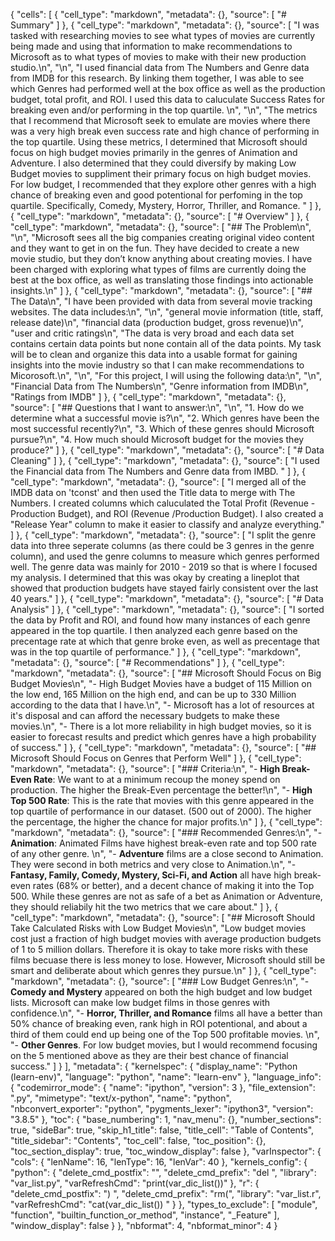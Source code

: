 {
 "cells": [
  {
   "cell_type": "markdown",
   "metadata": {},
   "source": [
    "# Summary"
   ]
  },
  {
   "cell_type": "markdown",
   "metadata": {},
   "source": [
    "I was tasked with researching movies to see what types of movies are currently being made and using that information to make recommendations to Microsoft as to what types of movies to make with their new production studio.\n",
    "\n",
    "I used financial data from The Numbers and Genre data from IMDB for this research. By linking them together, I was able to see which Genres had performed well at the box office as well as the production budget, total profit, and ROI. I used this data to caluculate Success Rates for breaking even and/or performing in the top quartile. \n",
    "\n",
    "The metrics that I recommend that Microsoft seek to emulate are movies where there was a very high break even success rate and high chance of performing in the top quartile. Using these metrics, I determined that Microsoft should focus on high budget movies primarily in the genres of Animation and Adventure. I also determined that they could diversify by making  Low Budget movies to suppliment their primary focus on high budget movies. For low budget, I recommended that they explore other genres with a high chance of breaking even and good potentional for perfoming in the top quartile. Specifically, Comedy, Mystery, Horror, Thriller, and Romance. "
   ]
  },
  {
   "cell_type": "markdown",
   "metadata": {},
   "source": [
    "# Overview"
   ]
  },
  {
   "cell_type": "markdown",
   "metadata": {},
   "source": [
    "## The Problem\n",
    "\n",
    "Microsoft sees all the big companies creating original video content and they want to get in on the fun. They have decided to create a new movie studio, but they don’t know anything about creating movies. I have been charged with exploring what types of films are currently doing the best at the box office, as well as translating those findings into actionable insights.\n"
   ]
  },
  {
   "cell_type": "markdown",
   "metadata": {},
   "source": [
    "##  The Data\n",
    "I have been provided with data from several movie tracking websites. The data includes:\n",
    "\n",
    "general movie information (title, staff, release date)\n",
    "financial data (production budget, gross revenue)\n",
    "user and critic ratings\n",
    "The data is very broad and each data set contains certain data points but none contain all of the data points. My task will be to clean and organize this data into a usable format for gaining insights into the movie industry so that I can make recommendations to Micorosoft.\n",
    "\n",
    "For this project, I will using the following data:\n",
    "\n",
    "Financial Data from The Numbers\n",
    "Genre information from IMDB\n",
    "Ratings from IMDB"
   ]
  },
  {
   "cell_type": "markdown",
   "metadata": {},
   "source": [
    "## Questions that I want to answer:\n",
    "\n",
    "1. How do we determine what a successful movie is?\n",
    "2. Which genres have been the most successful recently?\n",
    "3. Which of these genres should Microsoft pursue?\n",
    "4. How much should Microsoft budget for the movies they produce?"
   ]
  },
  {
   "cell_type": "markdown",
   "metadata": {},
   "source": [
    "# Data Cleaning"
   ]
  },
  {
   "cell_type": "markdown",
   "metadata": {},
   "source": [
    "I used the Financial data from The Numbers and Genre data from IMBD. "
   ]
  },
  {
   "cell_type": "markdown",
   "metadata": {},
   "source": [
    "I merged all of the IMDB data on 'tconst' and then used the Title data to merge with The Numbers. I created columns which caluculated the Total Profit (Revenue - Production Budget), and ROI (Revenue /Production Budget). I also created a \"Release Year\" column to make it easier to classify and analyze everything."
   ]
  },
  {
   "cell_type": "markdown",
   "metadata": {},
   "source": [
    "I split the genre data into three seperate columns (as there could be 3 genres in the genre column), and used the genre columns to measure which genres performed well. The genre data was mainly for 2010 - 2019 so that is where I focused my analysis. I determined that this was okay by creating a lineplot that showed that production budgets have stayed fairly consistent over the last 40 years."
   ]
  },
  {
   "cell_type": "markdown",
   "metadata": {},
   "source": [
    "# Data Analysis"
   ]
  },
  {
   "cell_type": "markdown",
   "metadata": {},
   "source": [
    "I sorted the data by Profit and ROI, and found how many instances of each genre appeared in the top quartile. I then analyzed each genre based on the precentage rate at which that genre broke even, as well as precentage that was in the top quartile of performance."
   ]
  },
  {
   "cell_type": "markdown",
   "metadata": {},
   "source": [
    "# Recommendations"
   ]
  },
  {
   "cell_type": "markdown",
   "metadata": {},
   "source": [
    "## Microsoft Should Focus on Big Budget Movies\n",
    "- High Budget Movies have a budget of 115 Million on the low end, 165 Million on the high end, and can be up to 330 Million according to the data that I have.\n",
    "- Microsoft has a lot of resources at it's disposal and can afford the necessary budgets to make these movies.\n",
    "- There is a lot more reliability in high budget movies, so it is easier to forecast results and predict which genres have a high probability of success."
   ]
  },
  {
   "cell_type": "markdown",
   "metadata": {},
   "source": [
    "## Microsoft Should Focus on Genres that Perform Well"
   ]
  },
  {
   "cell_type": "markdown",
   "metadata": {},
   "source": [
    "### Criteria:\n",
    "- **High Break-Even Rate**: We want to at a minimum recoup the money spend on production. The higher the Break-Even percentage the better!\n",
    "- **High Top 500 Rate**: This is the rate that movies with this genre appeared in the top quartile of performance in our dataset. (500 out of 2000). The higher the percentage, the higher the chance for major profits.\n"
   ]
  },
  {
   "cell_type": "markdown",
   "metadata": {},
   "source": [
    "### Recommended Genres:\n",
    "- **Animation**: Animated Films have highest break-even rate and top 500 rate of any other genre. \n",
    "- **Adventure** films are a close second to Animation. They were second in both metrics and very close to Animation.\n",
    "- **Fantasy, Family, Comedy, Mystery, Sci-Fi, and Action** all have high break-even rates (68% or better), and a decent chance of making it into the Top 500. While these genres are not as safe of a bet as Animation or Adventure, they should reliabily hit the two metrics that we care about."
   ]
  },
  {
   "cell_type": "markdown",
   "metadata": {},
   "source": [
    "## Microsoft Should Take Calculated Risks with Low Budget Movies\n",
    "Low budget movies cost just a fraction of high budget movies with average production budgets of 1 to 5 million dollars. Therefore it is okay to take more risks with these films becuase there is less money to lose. However, Microsoft should still be smart and deliberate about which genres they pursue.\n"
   ]
  },
  {
   "cell_type": "markdown",
   "metadata": {},
   "source": [
    "### Low Budget Genres:\n",
    "- **Comedy and Mystery** appeared on both the high budget and low budget lists. Microsoft can make low budget films in those genres with confidence.\n",
    "- **Horror, Thriller, and Romance** films all have a better than 50% chance of breaking even, rank high in ROI potentional, and about a third of them could end up being one of the Top 500 profitable movies. \n",
    "- **Other Genres**. For low budget movies, but I would recommend focusing on the 5 mentioned above as they are their best chance of financial success."
   ]
  }
 ],
 "metadata": {
  "kernelspec": {
   "display_name": "Python (learn-env)",
   "language": "python",
   "name": "learn-env"
  },
  "language_info": {
   "codemirror_mode": {
    "name": "ipython",
    "version": 3
   },
   "file_extension": ".py",
   "mimetype": "text/x-python",
   "name": "python",
   "nbconvert_exporter": "python",
   "pygments_lexer": "ipython3",
   "version": "3.8.5"
  },
  "toc": {
   "base_numbering": 1,
   "nav_menu": {},
   "number_sections": true,
   "sideBar": true,
   "skip_h1_title": false,
   "title_cell": "Table of Contents",
   "title_sidebar": "Contents",
   "toc_cell": false,
   "toc_position": {},
   "toc_section_display": true,
   "toc_window_display": false
  },
  "varInspector": {
   "cols": {
    "lenName": 16,
    "lenType": 16,
    "lenVar": 40
   },
   "kernels_config": {
    "python": {
     "delete_cmd_postfix": "",
     "delete_cmd_prefix": "del ",
     "library": "var_list.py",
     "varRefreshCmd": "print(var_dic_list())"
    },
    "r": {
     "delete_cmd_postfix": ") ",
     "delete_cmd_prefix": "rm(",
     "library": "var_list.r",
     "varRefreshCmd": "cat(var_dic_list()) "
    }
   },
   "types_to_exclude": [
    "module",
    "function",
    "builtin_function_or_method",
    "instance",
    "_Feature"
   ],
   "window_display": false
  }
 },
 "nbformat": 4,
 "nbformat_minor": 4
}
